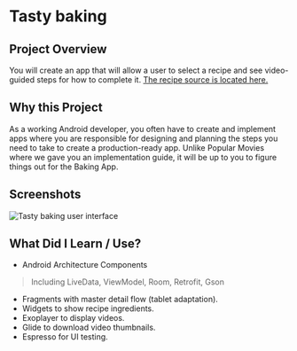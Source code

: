 # Tasty baking

## Project Overview
You will create an app that will allow a user to select a recipe and see video-guided steps for how to complete it. 
[The recipe source is located here.](http://go.udacity.com/android-baking-app-json)

## Why this Project
As a working Android developer, you often have to create and implement apps where you are responsible for designing and planning the steps you need to take to create a production-ready app. Unlike Popular Movies where we gave you an implementation guide, it will be up to you to figure things out for the Baking App.

## Screenshots
![Tasty baking user interface](https://preview.ibb.co/h573uy/tasty_baking.jpg "Tasty baking user interface")

## What Did I Learn / Use?
- Android Architecture Components 
> Including LiveData, ViewModel, Room, Retrofit, Gson
- Fragments with master detail flow (tablet adaptation).
- Widgets to show recipe ingredients.
- Exoplayer to display videos.
- Glide to download video thumbnails.
- Espresso for UI testing.
